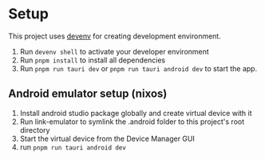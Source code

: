 # Setup

This project uses [devenv](https://devenv.sh/getting-started/) for creating development environment.

1. Run `devenv shell` to activate your developer environment
2. Run `pnpm install` to install all dependencies
3. Run `pnpm run tauri dev` or `pnpm run tauri android dev` to start the app.

## Android emulator setup (nixos)

1. Install android studio package globally and create virtual device with it
2. Run link-emulator to symlink the .android folder to this project's root directory
3. Start the virtual device from the Device Manager GUI
4. run `pnpm run tauri android dev`

